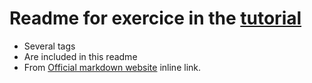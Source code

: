 # Readme for exercice in the [tutorial](https://www.learnenough.com/html-tutorial)

*   Several tags
*   Are included in this readme
*   From [Official markdown website](https://daringfireball.net/projects/markdown "Markdown") inline link.